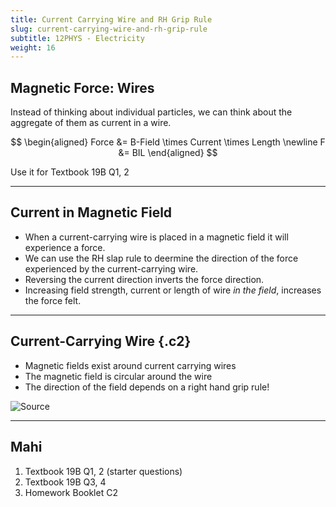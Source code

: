 ```yaml
---
title: Current Carrying Wire and RH Grip Rule
slug: current-carrying-wire-and-rh-grip-rule
subtitle: 12PHYS - Electricity
weight: 16
---
```


## Magnetic Force: Wires

Instead of thinking about individual particles, we can think about the aggregate of them as current in a wire.

$$
\begin{aligned}
    Force &= B-Field \times Current \times Length \newline
    F &= BIL
\end{aligned}
$$

Use it for Textbook 19B Q1, 2

---

## Current in Magnetic Field

- When a current-carrying wire is placed in a magnetic field it will experience a force.
- We can use the RH slap rule to deermine the direction of the force experienced by the current-carrying wire.
- Reversing the current direction inverts the force direction.
- Increasing field strength, current or length of wire _in the field_, increases the force felt.



<!-- ---

## Electromagnetism

Electric and magnetic fields are different sides of the same coin, and one can create the other. Our first example is the current-carrying wire.

- Collect a Current-Carrying Wire sheet
- Come up the front where you can observe the setup.
- Illustrate the direction of the compasses without current, and with current going both directions.
- Use the RH grip rule to determine and illustrate the corresponding current and field directions.
-->

---

## Current-Carrying Wire {.c2}

- Magnetic fields exist around current carrying wires
- The magnetic field is circular around the wire
- The direction of the field depends on a right hand grip rule!

![[Source](https://physics.stackexchange.com/questions/162800/magnetic-field-direction-a-single-one-on-a-current-carrying-wire)](https://i.sstatic.net/4iM3O.jpg)

---

## Mahi

1. Textbook 19B Q1, 2 (starter questions)
2. Textbook 19B Q3, 4
3. Homework Booklet C2
